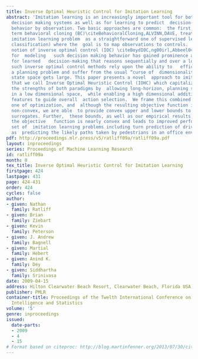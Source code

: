 ```yaml
---
title: Inverse Optimal Heuristic Control for Imitation Learning
abstract: 'Imitation learning is an increasingly important tool for both developing  automatic
  decision making systems as well as for learning to predict  decision-making and
  behavior by observation. Two basic approaches are common:  the first, which we here
  term behavioral cloning (BC)\citeBehavioralCloning,ALVINN,DAVE, treats the
  imitation learning problem  as a straightforward one of supervised learning (e.g.
  classification) where the  goal is to map observations to controls.  Secondly, the
  notion of inverse optimal control (IOC) \citeBoydIOC,ng00irl,Abbeel04c,mmp06
  for  modeling   such decision making behavior has gained prominence as it allows
  for learned   decision-making that reasons sequentially and over a long horizon.  Unfortunately,
  such inverse optimal control methods rely upon the ability to   efficiently solve
  a planning problem and suffer from the usual “curse of  dimensionality” when the
  state space gets large. This paper presents a novel  approach to imitation learning
  that we call Inverse Optimal Heuristic Control (IOHC) which capitalizes on
  the strengths of both paradigms by  allowing long-horizon, planning style reasoning
  in a low dimensional space,  while enabling a high dimensional additional set of
  features to guide overall  action selection.  We frame this combined problem as
  one of optimization, and  although the resulting objective function is actually
  non-convex, we are able  to provide convex upper and lower bounds to optimize as
  surrogates. Further,  these bounds, as well as our empirical results, show that
  the objective   function is nearly convex and leads to improved performance on a
  set of  imitation learning problems including turn prediction of drivers as well
  as  predicting the likely paths taken by pedestrians in an office environment.'
pdf: http://proceedings.mlr.press/v5/ratliff09a/ratliff09a.pdf
layout: inproceedings
series: Proceedings of Machine Learning Research
id: ratliff09a
month: 0
tex_title: Inverse Optimal Heuristic Control for Imitation Learning
firstpage: 424
lastpage: 431
page: 424-431
order: 424
cycles: false
author:
- given: Nathan
  family: Ratliff
- given: Brian
  family: Ziebart
- given: Kevin
  family: Peterson
- given: J. Andrew
  family: Bagnell
- given: Martial
  family: Hebert
- given: Anind K.
  family: Dey
- given: Siddhartha
  family: Srinivasa
date: 2009-04-15
address: Hilton Clearwater Beach Resort, Clearwater Beach, Florida USA
publisher: PMLR
container-title: Proceedings of the Twelth International Conference on Artificial
  Intelligence and Statistics
volume: '5'
genre: inproceedings
issued:
  date-parts:
  - 2009
  - 4
  - 15
# Format based on citeproc: http://blog.martinfenner.org/2013/07/30/citeproc-yaml-for-bibliographies/
---
```


